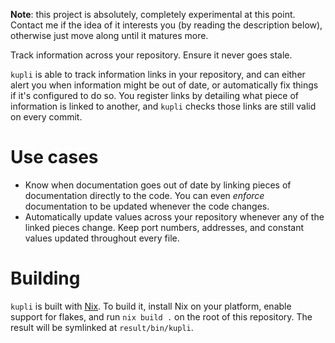 **Note**: this project is absolutely, completely experimental at this point. Contact me if the idea of it interests you (by reading the description below), otherwise just move along until it matures more.

Track information across your repository. Ensure it never goes stale.

`kupli` is able to track information links in your repository, and can either alert you when information might be out of date, or automatically fix things if it's configured to do so.
You register links by detailing what piece of information is linked to another,
and `kupli` checks those links are still valid on every commit.

# Use cases

- Know when documentation goes out of date by linking pieces of documentation directly to the code. You can even _enforce_ documentation to be updated whenever the code changes.
- Automatically update values across your repository whenever any of the linked pieces change. Keep port numbers, addresses, and constant values updated throughout every file.

# Building

`kupli` is built with [Nix](https://nixos.org/). To build it, install Nix on your platform, enable support for flakes, and run `nix build .` on the root of this repository. The result will be symlinked at `result/bin/kupli`.
